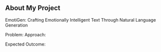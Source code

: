 ## About My Project

EmotiGen: Crafting Emotionally Intelligent Text Through Natural Language Generation

Problem: 
Approach: 

Expected Outcome: 


